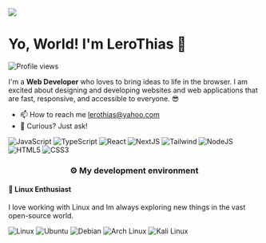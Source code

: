 <img style="aspect-ratio: 16/8" src=".github/assets/clouds.gif" />

# Yo, World! I'm LeroThias 👋

![Profile views](https://komarev.com/ghpvc/?username=lerothias&label=Profile%20views&color=60598F&style=flat)

I'm a **Web Developer** who loves to bring ideas to life in the browser. I am excited about designing and developing websites and web applications that are fast, responsive, and accessible to everyone.  😎

- 📫 How to reach me lerothias@yahoo.com
- 💬 Curious? Just ask!


![JavaScript](https://img.shields.io/badge/-JavaScript-000000?style=flat&logo=javascript&logoColor=#F7DF1E)
![TypeScript](https://img.shields.io/badge/-TypeScript-000000?style=flat&logo=typescript&logoColor=#3178C6)
![React](https://img.shields.io/badge/-React-000000?style=flat&logo=react&logoColor=#2361DAFB)
![NextJS](https://img.shields.io/badge/Next-black?style=flat&logo=next.js&logoColor=white)
![Tailwind](https://img.shields.io/badge/tailwindcss-000000.svg?style=flat&logo=tailwind-css&logoColor=#23FFFFFF)
![NodeJS](https://img.shields.io/badge/node.js-000000?style=flat&logo=node.js&logoColor=white)
![HTML5](https://img.shields.io/badge/-HTML5-000000?style=flat&logo=html5&logoColor=#E34F26)
![CSS3](https://img.shields.io/badge/-CSS3-000000?style=flat&logo=css3&logoColor=#1572B6)

### <p align="center">⚙️ My development environment </p>

#### 🐧 Linux Enthusiast

I love working with Linux and Im always exploring new things in the vast open-source world.

![Linux](https://img.shields.io/badge/-Linux-000000?style=flat&logo=linux&logoColor=#FCC624)
![Ubuntu](https://img.shields.io/badge/-Ubuntu-000000?style=flat&logo=ubuntu&logoColor=#E95420)
![Debian](https://img.shields.io/badge/-Fedora-000000?style=flat&logo=fedora&logoColor=white)
![Arch Linux](https://img.shields.io/badge/-Arch%20Linux-000000?style=flat&logo=arch-linux&logoColor=#1793D1)
![Kali Linux](https://img.shields.io/badge/-Kali%20Linux-000000?style=flat&logo=kali-linux&logoColor=#557C94)

